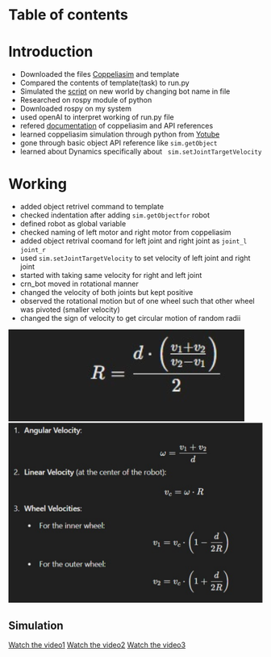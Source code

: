 
# Table of contents 
# Introduction 
- Downloaded the files [Coppeliasim]("world.ttt") and template
- Compared the contents of template(task) to run.py 
- Simulated the [script](task_1.py) on new world by changing bot name in file 
- Researched on rospy module of python 
- Downloaded rospy on my system 
- used openAI to interpret working of run.py file 
- refered [documentation](https://manual.coppeliarobotics.com/) of coppeliasim and API references 
- learned coppeliasim simulation through python from [Yotube]('https://www.youtube.com/playlist?list=PLc7bpbeTIk77hVBw0QiST8BWxLNJsVbiM')
- gone through basic object API reference like  `sim.getObject`
- learned about Dynamics specifically about  ` sim.setJointTargetVelocity`

# Working 
- added object retrivel command to template
- checked indentation after adding `sim.getObjectfor` robot 
- defined robot as global variable 
- checked naming of left motor and right motor from coppeliasim
- added object retrival coomand for left joint and right joint as `joint_l ` `joint_r`
- used  `sim.setJointTargetVelocity` to set velocity of left joint and right joint 
- started with taking same velocity for right and left joint 
- crn_bot moved in rotational manner
- changed the velocity of both joints but kept positive 
- observed the rotational motion but of one wheel such that other wheel was pivoted (smaller velocity)
- changed the sign of velocity to get circular motion of random radii 

![alt text](images/image.png)
![alt text](images/imag2.png)


## Simulation 
[Watch the video1](video/1.mp4)
[Watch the video2](video/4.avi)
[Watch the video3](video/6.mp4)
